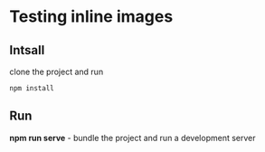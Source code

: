 # Testing inline images

## Intsall

clone the project and run

```
npm install
```

## Run

**npm run serve** - bundle the project and run a development server